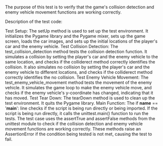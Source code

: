 The purpose of this test is to verify that the game's collision detection and enemy vehicle movement functions are working correctly.

Description of the test code:

Test Setup: The setUp method is used to set up the test environment. It initializes the Pygame library and the Pygame mixer, sets up the game screen, loads the car images, and sets up the initial locations of the player's car and the enemy vehicle.
Test Collision Detection: The test_collision_detection method tests the collision detection function. It simulates a collision by setting the player's car and the enemy vehicle to the same location, and checks if the colliderect method correctly identifies the collision. It also simulates no collision by setting the player's car and the enemy vehicle to different locations, and checks if the colliderect method correctly identifies the no collision.
Test Enemy Vehicle Movement: The test_enemy_vehicle_movement method tests the movement of the enemy vehicle. It simulates the game loop to make the enemy vehicle move, and checks if the enemy vehicle's y-coordinate has changed, indicating that it has moved.
Test Tear Down: The tearDown method is used to clean up the test environment. It quits the Pygame library.
Main Function: The if __name__ == '__main__': line checks if the script is being run directly or being imported. If the script is being run directly, it calls the unittest.main() function to run the tests.
The test case uses the assertTrue and assertFalse methods from the unittest module to check if the collision detection and enemy vehicle movement functions are working correctly. These methods raise an AssertionError if the condition being tested is not met, causing the test to fail.
